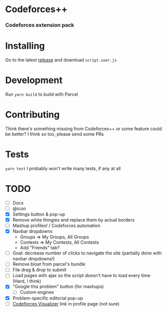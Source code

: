 # Codeforces++
### Codeforces extension pack

# Installing
Go to the latest [release](https://github.com/LeoRiether/CodeforcesPP/releases/) and download `script.user.js`

# Development
Run `yarn build` to build with Parcel

# Contributing
Think there's something missing from Codeforces++ or some feature could be better? I think so too, please send some PRs

# Tests
`yarn test`
I probably won't write many tests, if any at all

# TODO
+ [ ] Docs
+ [ ] @icon
+ [x] Settings button & pop-up
+ [x] Remove white thingies and replace them by actual borders
+ [ ] Mashup profiles! / Codeforces automation
+ [x] Navbar dropdowns
    + Groups => My Groups, All Groups
    + Contests => My Contests, All Contests
    + Add "Friends" tab?
+ [ ] Goal: decrease number of clicks to navigate the site (partially done with navbar dropdowns!)
+ [ ] Remove bloat from parcel's bundle
+ [ ] File drag & drop to submit
+ [ ] Load pages with ajax so the script doesn't have to load every time (Hard, I think)
+ [x] "Google this problem" button (for mashups)
  + [ ] Custom engines
+ [x] Problem-specific editorial pop-up
+ [ ] [Codeforces Visualizer](https://cfviz.netlify.com/index.html) link in profile page (not sure)